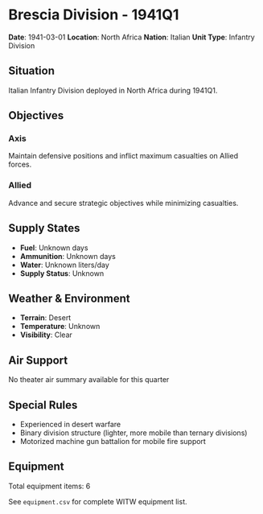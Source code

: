 # Brescia Division - 1941Q1

**Date**: 1941-03-01
**Location**: North Africa
**Nation**: Italian
**Unit Type**: Infantry Division

## Situation

Italian Infantry Division deployed in North Africa during 1941Q1.

## Objectives

### Axis
Maintain defensive positions and inflict maximum casualties on Allied forces.

### Allied
Advance and secure strategic objectives while minimizing casualties.

## Supply States

- **Fuel**: Unknown days
- **Ammunition**: Unknown days
- **Water**: Unknown liters/day
- **Supply Status**: Unknown

## Weather & Environment

- **Terrain**: Desert
- **Temperature**: Unknown
- **Visibility**: Clear

## Air Support

No theater air summary available for this quarter

## Special Rules

- Experienced in desert warfare
- Binary division structure (lighter, more mobile than ternary divisions)
- Motorized machine gun battalion for mobile fire support

## Equipment

Total equipment items: 6

See `equipment.csv` for complete WITW equipment list.
